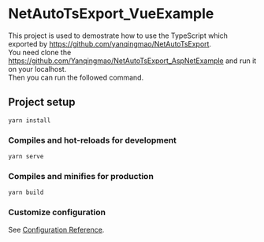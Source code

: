 # NetAutoTsExport_VueExample

This project is used to demostrate how to use the TypeScript which exported by <https://github.com/yanqingmao/NetAutoTsExport>.  
You need clone the <https://github.com/Yanqingmao/NetAutoTsExport_AspNetExample> and run it on your localhost.  
Then you can run the followed command.  

## Project setup

```nodejs
yarn install
```

### Compiles and hot-reloads for development

```nodejs
yarn serve
```

### Compiles and minifies for production

```nodejs
yarn build
```

### Customize configuration

See [Configuration Reference](https://yanqingmao.github.io/NetAutoTsExport/html/README.html).

